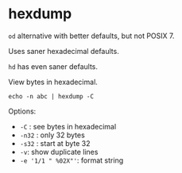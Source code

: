 # hexdump

`od` alternative with better defaults, but not POSIX 7.

Uses saner hexadecimal defaults.

`hd` has even saner defaults.

View bytes in hexadecimal.

    echo -n abc | hexdump -C

Options:

- `-C` : see bytes in hexadecimal
- `-n32` : only 32 bytes
- `-s32` : start at byte 32
- `-v`: show duplicate lines
- `-e '1/1 " %02X"'`: format string
